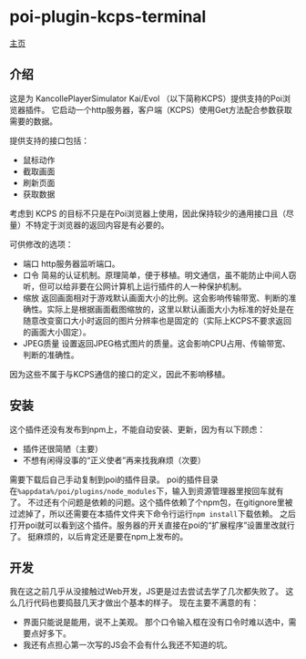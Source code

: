 # poi-plugin-kcps-terminal

[主页](http://kcps.info)

## 介绍

这是为 KancollePlayerSimulator Kai/Evol （以下简称KCPS）提供支持的Poi浏览器插件。
它启动一个http服务器，客户端（KCPS）使用Get方法配合参数获取需要的数据。

提供支持的接口包括：

+ 鼠标动作
+ 截取画面
+ 刷新页面
+ 获取数据

考虑到 KCPS 的目标不只是在Poi浏览器上使用，因此保持较少的通用接口且（尽量）不特定于浏览器的返回内容是有必要的。

可供修改的选项：

+ 端口
  http服务器监听端口。
+ 口令
  简易的认证机制。原理简单，便于移植。明文通信，虽不能防止中间人窃听，但可以给非要在公网计算机上运行插件的人一种保护机制。
+ 缩放
  返回画面相对于游戏默认画面大小的比例。这会影响传输带宽、判断的准确性。实际上是根据画面截图缩放的，这里以默认画面大小为标准的好处是在随意改变窗口大小时返回的图片分辨率也是固定的（实际上KCPS不要求返回的画面大小固定）。
+ JPEG质量
  设置返回JPEG格式图片的质量。这会影响CPU占用、传输带宽、判断的准确性。

因为这些不属于与KCPS通信的接口的定义，因此不影响移植。

## 安装

这个插件还没有发布到npm上，不能自动安装、更新，因为有以下顾虑：

+ 插件还很简陋（主要）
+ 不想有闲得没事的“正义使者”再来找我麻烦（次要）

需要下载后自己手动复制到poi的插件目录。
poi的插件目录在`%appdata%/poi/plugins/node_modules`下，输入到资源管理器里按回车就有了。
不过还有个问题是依赖的问题。这个插件依赖了个npm包，在gitignore里被过滤掉了，所以还需要在本插件文件夹下命令行运行`npm install`下载依赖。
之后打开poi就可以看到这个插件。服务器的开关直接在poi的“扩展程序”设置里改就行了。
挺麻烦的，以后肯定还是要在npm上发布的。

## 开发

我在这之前几乎从没接触过Web开发，JS更是过去尝试去学了几次都失败了。
这么几行代码也要捣鼓几天才做出个基本的样子。
现在主要不满意的有：

+ 界面只能说是能用，说不上美观。
  那个口令输入框在没有口令时难以选中，需要点好多下。
+ 我还有点担心第一次写的JS会不会有什么我还不知道的坑。
